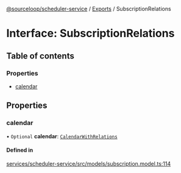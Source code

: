 [@sourceloop/scheduler-service](../README.md) / [Exports](../modules.md) / SubscriptionRelations

# Interface: SubscriptionRelations

## Table of contents

### Properties

- [calendar](SubscriptionRelations.md#calendar)

## Properties

### calendar

• `Optional` **calendar**: [`CalendarWithRelations`](../modules.md#calendarwithrelations)

#### Defined in

[services/scheduler-service/src/models/subscription.model.ts:114](https://github.com/sourcefuse/loopback4-microservice-catalog/blob/53060ad88/services/scheduler-service/src/models/subscription.model.ts#L114)
